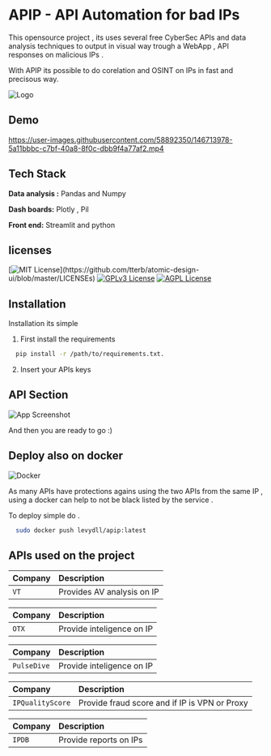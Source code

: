 
# APIP - API Automation for bad IPs

This opensource project , its uses several free CyberSec APIs and data analysis techniques to output in visual way trough a WebApp ,  API responses on malicious IPs .

With APIP its possible to do corelation and OSINT on IPs in fast and precisous way. 





![Logo](https://i.ibb.co/dDxyhnr/cooltext399694882765997.png)



## Demo




https://user-images.githubusercontent.com/58892350/146713978-5a11bbbc-c7bf-40a8-8f0c-dbb9f4a77af2.mp4




## Tech Stack

**Data analysis :** Pandas and Numpy

**Dash boards:** Plotly , Pil

**Front end:** Streamlit and python


## licenses



[![MIT License](https://img.shields.io/apm/l/atomic-design-ui.svg?)](https://github.com/tterb/atomic-design-ui/blob/master/LICENSEs)
[![GPLv3 License](https://img.shields.io/badge/License-GPL%20v3-yellow.svg)](https://opensource.org/licenses/)
[![AGPL License](https://img.shields.io/badge/license-AGPL-blue.svg)](http://www.gnu.org/licenses/agpl-3.0)


## Installation

Installation its simple 
1) First install the requirements

```bash
  pip install -r /path/to/requirements.txt.
```
    



2) Insert your APIs keys 
    

    
## API Section

![App Screenshot](https://i.ibb.co/Jc6rH7S/Capture.png)

And then you are ready to go :) 

## Deploy also on docker


![Docker](https://www.clipartmax.com/png/full/146-1469802_logo-logo-docker.png)



As many APIs have protections agains using the two APIs from the same IP , using a docker can help to not be black listed by the service .


To deploy simple do .

```bash
  sudo docker push levydll/apip:latest
```


## APIs used on the project 

 |Company | Description                |
 | :------- | :------------------------- |
 | `VT` | Provides AV analysis on IP |

|Company | Description                |
 | :------- | :------------------------- |
 | `OTX` | Provide inteligence on IP |

|Company | Description                |
 | :------- | :------------------------- |
 | `PulseDive` | Provide inteligence on IP  |


|Company | Description                |
 | :------- | :------------------------- |
 | `IPQualityScore` | Provide fraud score and if IP is VPN or Proxy |

 |Company | Description                |
 | :------- | :------------------------- |
 | `IPDB` | Provide reports on IPs  |



